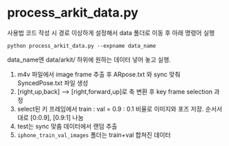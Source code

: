 # process_arkit_data.py

사용법
코드 작성 시 경로 이상하게 설정해서 data 폴더로 이동 후 아래 명령어 실행

`python process_arkit_data.py --expname data_name` 

data_name엔 data/arkit/ 하위에 원하는 데이터 넣어 놓고 실행.

1. m4v 파일에서 image frame 추출 후 ARpose.txt 와 sync 맞춰 SyncedPose.txt 파일 생성 
2. [right,up,back] --> [right,forward,up]로 축 변환 후 key frame selection 과정 
3. select된 키 프레임에서 train : val = 0.9 : 0.1 비율로 이미지와 포즈 저장. 순서서대로 [0:0.9], [0.9:1] 나눔
4. test는 sync 맞춤 데이터에서 랜덤 추출
5.  `iphone_train_val_images` 폴더는 train+val 합쳐진 데이터


